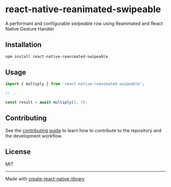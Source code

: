 # react-native-reanimated-swipeable

A performant and configurable swipeable row using Reanimated and React Native Gesture Handler

## Installation

```sh
npm install react-native-reanimated-swipeable
```

## Usage

```js
import { multiply } from 'react-native-reanimated-swipeable';

// ...

const result = await multiply(3, 7);
```

## Contributing

See the [contributing guide](CONTRIBUTING.md) to learn how to contribute to the repository and the development workflow.

## License

MIT

---

Made with [create-react-native-library](https://github.com/callstack/react-native-builder-bob)
